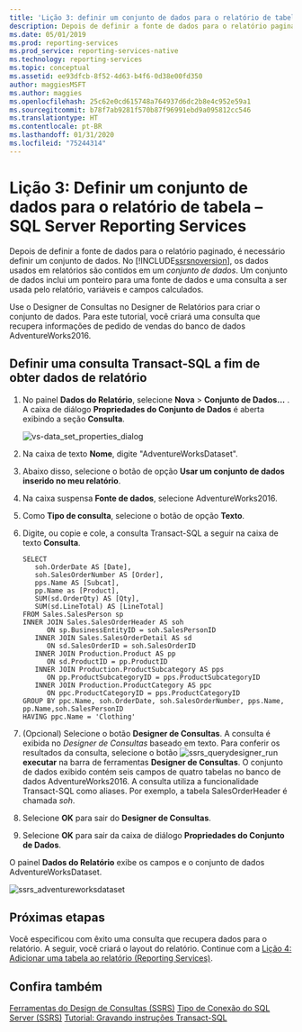 ```yaml
---
title: 'Lição 3: definir um conjunto de dados para o relatório de tabela | Microsoft Docs'
description: Depois de definir a fonte de dados para o relatório paginado, é necessário definir um conjunto de dados. No SQL Server Reporting Services, os dados usados em relatórios são mantidos em um conjunto de dados.
ms.date: 05/01/2019
ms.prod: reporting-services
ms.prod_service: reporting-services-native
ms.technology: reporting-services
ms.topic: conceptual
ms.assetid: ee93dfcb-8f52-4d63-b4f6-0d38e00fd350
author: maggiesMSFT
ms.author: maggies
ms.openlocfilehash: 25c62e0cd615748a764937d6dc2b8e4c952e59a1
ms.sourcegitcommit: b78f7ab9281f570b87f96991ebd9a095812cc546
ms.translationtype: HT
ms.contentlocale: pt-BR
ms.lasthandoff: 01/31/2020
ms.locfileid: "75244314"
---
```

# <a name="lesson-3-define-a-dataset-for-the-table-report---sql-server-reporting-services"></a>Lição 3: Definir um conjunto de dados para o relatório de tabela – SQL Server Reporting Services

Depois de definir a fonte de dados para o relatório paginado, é necessário definir um conjunto de dados. No [!INCLUDE[ssrsnoversion](../includes/ssrsnoversion-md.md)], os dados usados em relatórios são contidos em um *conjunto de dados*. Um conjunto de dados inclui um ponteiro para uma fonte de dados e uma consulta a ser usada pelo relatório, variáveis e campos calculados.

Use o Designer de Consultas no Designer de Relatórios para criar o conjunto de dados. Para este tutorial, você criará uma consulta que recupera informações de pedido de vendas do banco de dados AdventureWorks2016.

## <a name="define-a-transact-sql-query-for-report-data"></a>Definir uma consulta Transact-SQL a fim de obter dados de relatório  

1. No painel **Dados do Relatório**, selecione **Nova** > **Conjunto de Dados...** . A caixa de diálogo **Propriedades do Conjunto de Dados** é aberta exibindo a seção **Consulta**.

    ![vs-data_set_properties_dialog](media/lesson-3-defining-a-dataset-for-the-table-report-reporting-services/vs-dataset-properties-dialog.png)

2. Na caixa de texto **Nome**, digite "AdventureWorksDataset".

3. Abaixo disso, selecione o botão de opção **Usar um conjunto de dados inserido no meu relatório**.

4. Na caixa suspensa **Fonte de dados**, selecione AdventureWorks2016.

5. Como **Tipo de consulta**, selecione o botão de opção **Texto**.

6. Digite, ou copie e cole, a consulta Transact-SQL a seguir na caixa de texto **Consulta**.

    ```T-SQL
    SELECT
       soh.OrderDate AS [Date],
       soh.SalesOrderNumber AS [Order],
       pps.Name AS [Subcat],
       pp.Name as [Product],
       SUM(sd.OrderQty) AS [Qty],
       SUM(sd.LineTotal) AS [LineTotal]
    FROM Sales.SalesPerson sp
    INNER JOIN Sales.SalesOrderHeader AS soh
          ON sp.BusinessEntityID = soh.SalesPersonID
       INNER JOIN Sales.SalesOrderDetail AS sd
          ON sd.SalesOrderID = soh.SalesOrderID
       INNER JOIN Production.Product AS pp
          ON sd.ProductID = pp.ProductID
       INNER JOIN Production.ProductSubcategory AS pps
          ON pp.ProductSubcategoryID = pps.ProductSubcategoryID
       INNER JOIN Production.ProductCategory AS ppc
          ON ppc.ProductCategoryID = pps.ProductCategoryID
    GROUP BY ppc.Name, soh.OrderDate, soh.SalesOrderNumber, pps.Name, pp.Name,soh.SalesPersonID  
    HAVING ppc.Name = 'Clothing'
    ```

7. (Opcional) Selecione o botão **Designer de Consultas**. A consulta é exibida no *Designer de Consultas* baseado em texto. Para conferir os resultados da consulta, selecione o botão ![ssrs_querydesigner_run](media/ssrs-querydesigner-run.png) **executar** na barra de ferramentas **Designer de Consultas**. O conjunto de dados exibido contém seis campos de quatro tabelas no banco de dados AdventureWorks2016. A consulta utiliza a funcionalidade Transact-SQL como aliases. Por exemplo, a tabela SalesOrderHeader é chamada *soh*.

8. Selecione **OK** para sair do **Designer de Consultas**.

9. Selecione **OK** para sair da caixa de diálogo **Propriedades do Conjunto de Dados**.

O painel **Dados do Relatório** exibe os campos e o conjunto de dados AdventureWorksDataset.

   ![ssrs_adventureworksdataset](media/ssrs-adventureworksdataset.png)

## <a name="next-steps"></a>Próximas etapas

Você especificou com êxito uma consulta que recupera dados para o relatório. A seguir, você criará o layout do relatório. Continue com a [Lição 4: Adicionar uma tabela ao relatório &#40;Reporting Services&#41;](lesson-4-adding-a-table-to-the-report-reporting-services.md).

## <a name="see-also"></a>Confira também

[Ferramentas do Design de Consultas &#40;SSRS&#41;](../reporting-services/report-data/query-design-tools-ssrs.md)
[Tipo de Conexão do SQL Server &#40;SSRS&#41;](../reporting-services/report-data/sql-server-connection-type-ssrs.md)
[Tutorial: Gravando instruções Transact-SQL](../t-sql/tutorial-writing-transact-sql-statements.md)

